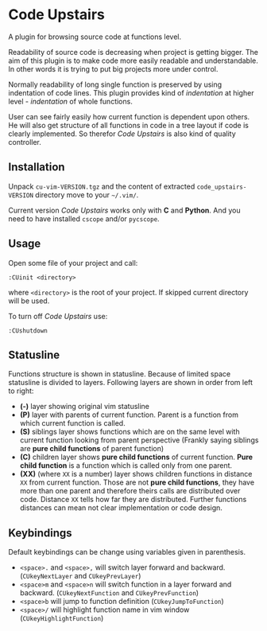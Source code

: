 Code Upstairs
=============

A plugin for browsing source code at functions level. 

Readability of source code is decreasing when project is getting bigger. The
aim of this plugin is to make code more easily readable and understandable.
In other words it is trying to put big projects more under control.

Normally readability of long single function is preserved by using indentation of
code lines. This plugin provides kind of _indentation_ at higher level -
_indentation_ of whole functions. 

User can see fairly easily how current function is dependent upon others. He
will also get structure of all functions in code in a tree layout if code is clearly
implemented. So therefor _Code Upstairs_ is also kind of quality controller.

Installation
------------
Unpack `cu-vim-VERSION.tgz` and the content of extracted `code_upstairs-VERSION` directory move
to your `~/.vim/`. 

Current version _Code Upstairs_ works only with **C** and **Python**. 
And you need to have installed `cscope` and/or `pycscope`. 

Usage
-----
Open some file of your project and call:

    :CUinit <directory> 

where `<directory>` is the root of your project. 
If skipped current directory will be used.

To turn off _Code Upstairs_ use:

    :CUshutdown


Statusline
----------
Functions structure is shown in statusline.
Because of limited space statusline is divided to layers. 
Following layers are shown in order from left to right:

+ __(-)__ layer showing original vim statusline
+ __(P)__ layer with parents of current function. Parent is a function from
  which current function is called.
+ __(S)__ siblings layer shows functions which are on the same level with
  current function looking from parent perspective (Frankly saying siblings are
  __pure child functions__ of parent function)
+ __(C)__ children layer shows __pure child functions__ of current function.
  __Pure child function__ is a function which is called only from one parent. 
+ __(XX)__ (where `XX` is a number) layer shows children functions in distance
  `XX` from current function. Those are not __pure child
  functions__, they have more than one parent and therefore theirs calls are
  distributed over code. Distance `XX` tells how far they are distributed.
  Further functions distances can mean not clear implementation or code design.


Keybindings
-----------
Default keybindings can be change using variables given in parenthesis. 

+ `<space>.` and `<space>,` will switch layer forward and backward.
  (`CUkeyNextLayer` and `CUkeyPrevLayer`)
+ `<space>m` and `<space>n` will switch function in a layer forward and
  backward. (`CUkeyNextFunction` and `CUkeyPrevFunction`)
+ `<space>b` will jump to function definition (`CUkeyJumpToFunction`)
+ `<space>/` will highlight function name in vim window (`CUkeyHighlightFunction`)






